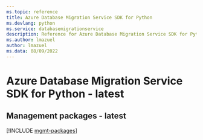 ```yaml
---
ms.topic: reference
title: Azure Database Migration Service SDK for Python
ms.devlang: python
ms.service: databasemigrationservice
description: Reference for Azure Database Migration Service SDK for Python
ms.author: lmazuel
author: lmazuel
ms.data: 08/09/2022
---
```

# Azure Database Migration Service SDK for Python - latest

## Management packages - latest
[!INCLUDE [mgmt-packages](database-migration-service-mgmt-index.md)]